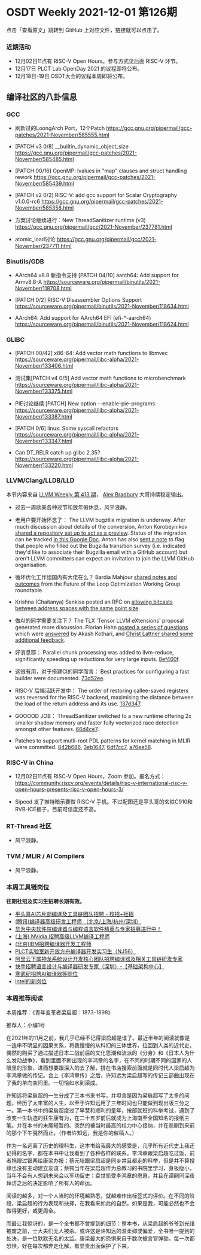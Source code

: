# OSDT Weekly 2021-12-01 第126期

点击「查看原文」跳转到 GitHub 上对应文件，链接就可以点击了。

### 近期活动

- 12月02日11点有 RISC-V Open Hours。参与方式见后面 RISC-V 环节。
- 12月17日 PLCT Lab OpenDay 2021 的议程即将公布。
- 12月18日-19日 OSDT大会的议程本周即将公布。

## 编译社区的八卦信息

### GCC

- 刷新过的LoongArch Port，12个Patch
  https://gcc.gnu.org/pipermail/gcc-patches/2021-November/585555.html

- [PATCH v3 0/8] __builtin_dynamic_object_size
  https://gcc.gnu.org/pipermail/gcc-patches/2021-November/585485.html

- [PATCH 00/16] OpenMP: lvalues in "map" clauses and struct handling rework
  https://gcc.gnu.org/pipermail/gcc-patches/2021-November/585439.html

- [PATCH v2 0/2] RISC-V: add gcc support for Scalar Cryptography v1.0.0-rc6
  https://gcc.gnu.org/pipermail/gcc-patches/2021-November/585358.html

- 方案讨论继续进行：New ThreadSanitizer runtime (v3)
  https://gcc.gnu.org/pipermail/gcc/2021-November/237781.html

- atomic_load讨论
  https://gcc.gnu.org/pipermail/gcc/2021-November/237711.html

### Binutils/GDB

- AArch64 v8.8 新指令支持
  [PATCH 04/10] aarch64: Add support for Armv8.8-A
  https://sourceware.org/pipermail/binutils/2021-November/118708.html  

- [PATCH 0/2] RISC-V Disassembler Options Support
  https://sourceware.org/pipermail/binutils/2021-November/118634.html

- AArch64: Add support for AArch64 EFI (efi-*-aarch64)
  https://sourceware.org/pipermail/binutils/2021-November/118624.html

### GLIBC

- [PATCH 00/42] x86-64: Add vector math functions to libmvec
  https://sourceware.org/pipermail/libc-alpha/2021-November/133406.html

- 测试集[PATCH v4 0/5] Add vector math functions to microbenchmark
  https://sourceware.org/pipermail/libc-alpha/2021-November/133375.html

- PIE讨论继续 [PATCH] New option --enable-pie-programs
  https://sourceware.org/pipermail/libc-alpha/2021-November/133387.html

- [PATCH 0/6] linux: Some syscall refactors
  https://sourceware.org/pipermail/libc-alpha/2021-November/133347.html

- Can DT_RELR catch up glibc 2.35?
  https://sourceware.org/pipermail/libc-alpha/2021-November/133220.html

### LLVM/Clang/LLDB/LLD

本节内容来自 [LLVM Weekly 第 413 期](http://llvmweekly.org/issue/413)，
[Alex Bradbury](https://www.linkedin.com/in/alex-bradbury/) 大哥持续稳定输出。

- 过去一周欧美各种过节和放年假休息，风平浪静。

* 老用户要开始怀念了： The LLVM bugzilla migration is underway. After much discussion about details of the conversion, Anton Korobeynikov [shared a repository set up to act as a preview](https://lists.llvm.org/pipermail/llvm-dev/2021-November/153886.html).  Status of the migration can be tracked [in this Google Doc](https://docs.google.com/document/d/11_3rgYuv-QO0g1oO6T0MmkFhacqJg6o24eWFFVNSX_o/edit).  Anton has also [sent a note](https://lists.llvm.org/pipermail/llvm-dev/2021-November/153995.html) to flag that people who filled out the Bugzilla transition survey (i.e.  indicated they'd like to associate their Bugzilla email with a GitHub account) but aren't LLVM committers can expect an invitation to join the LLVM GitHub organisation.

* 循环优化工作组国内有大佬在么？ Bardia Mahjour [shared notes and outcomes](https://lists.llvm.org/pipermail/llvm-dev/2021-November/153861.html) from the Future of the Loop Optimization Working Group roundtable.

* Krishna (Chaitanya) Sankisa posted an RFC on [allowing bitcasts between address spaces with the same point size](https://lists.llvm.org/pipermail/llvm-dev/2021-November/153968.html).

* 做AI的同学需要关注下？ The TLX 'Tensor LLVM eXtensions' proposal generated more discussion. Florian Hahn [posted a series of questions](https://lists.llvm.org/pipermail/llvm-dev/2021-November/153914.html) which were [answered](https://lists.llvm.org/pipermail/llvm-dev/2021-November/153926.html) by Akash Kothari, and [Christ Lattner shared some additional feedback](https://lists.llvm.org/pipermail/llvm-dev/2021-November/153991.html).


* 好消息耶： Parallel chunk processing was added to llvm-reduce, significantly speeding up reductions for very large inputs.
  [8ef460f](https://reviews.llvm.org/rG8ef460fc5137).

* 这很有用，对于搭建CI的同学而言： Best practices for configuring a fast builder were documented.
  [73d52ee](https://reviews.llvm.org/rG73d52ee7859f).

* RISC-V 后端活跃开发中： The order of restoring callee-saved registers was reversed for the RISC-V backend, maximising the distance between the load of the return address and its use. [137d347](https://reviews.llvm.org/rG137d3474ca39).

* GOOOOD JOB： ThreadSanitizer switched to a new runtime offering 2x smaller shadow memory and faster fully vectorized race detection amongst other features.
  [66d4ce7](https://reviews.llvm.org/rG66d4ce7e26a5).

* Patches to support mutli-root PDL patterns for kernel matching in MLIR were committed.
  [842b686](https://reviews.llvm.org/rG842b6861c01c),
  [3eb1647](https://reviews.llvm.org/rG3eb1647af036),
  [6df7cc7](https://reviews.llvm.org/rG6df7cc7f47d2),
  [a76ee58](https://reviews.llvm.org/rGa76ee58f3cbc).

### RISC-V in China

- 12月02日11点有 RISC-V Open Hours，Zoom 参加。报名方式：
  https://community.riscv.org/events/details/risc-v-international-risc-v-open-hours-presents-risc-v-open-hours-3/

- Sipeed 发了推特暗示要做 RISC-V 手机。不过配图还是平头哥的玄铁C910和RVB-ICE板子，目前可信度还不高。

### RT-Thread 社区

- 风平浪静。

### TVM / MLIR / AI Compilers

- 风平浪静。

### 本周工具链岗位

**往期社招及实习生招聘长期有效。**

- [平头哥AI芯片部编译及工具链团队招聘 - 校招+社招](https://mp.weixin.qq.com/s/kARbXtJotRPCNMrV-yOanA)
- [(腾讯)编译器高级研发工程师 （北京/上海/杭州/深圳）](https://mp.weixin.qq.com/s/DF-2qmHmpKZtJ1djHXM1Ug)
- [华为中央软件院编译器与编程语言软件精英与专家招募进行中！](https://mp.weixin.qq.com/s/VshbvWegM3eCdgK9d6v46A)
- [(上海) NVidia 招聘高级LLVM编译工程师](https://mp.weixin.qq.com/s/y6UmneY-UvzyhEvyCaoyEg)
- [(北京)IBM招聘编译器开发工程师](https://mp.weixin.qq.com/s/B_d1gjyrgncevOGWnV_Jfw)
- [PLCT实验室新开放方舟编译器开发实习生（NJ56）](https://mp.weixin.qq.com/s/lPp5RvjYhpDIGsp-luLzKQ)
- [阿里云下属神龙系统设计开发核心团队招聘编译器及相关工具链研发专家](https://mp.weixin.qq.com/s/h3ELBXBHfNjZCyCRixqnOQ)
- [快手招聘语言设计与编译器研发专家（深圳）-【基础架构中心】](https://mp.weixin.qq.com/s/QTWnlaBFtWQ3YThHJSIhbA)
- [寒武纪招聘AI编译器等职位](https://mp.weixin.qq.com/s/LWpDXEA2rJ1wx9mr8XoWxw)
- [Intel的新岗位](https://mp.weixin.qq.com/s/xs-deMCI4ob7WX0vIRZMZw)

### 本周推荐阅读

本周推荐：《青年变革者梁启超：1873-1898》

推荐人：小编1号

在2021年的11月之前，我几乎已经不记得梁启超是谁了。最近半年的阅读就像是一连串不明显的因果关系，将我慢慢的从科幻的三体世界，拉回到人类的近代史，偶然的购买了通过描述日本二战前后的文化思潮和流派的《分身》和《日本人为什么发动战争》，看到里面不断出现的李鸿章的名字，在不同的时期不同的国家的人眼里的形象，进而想要跟深入的去了解，排在书店搜索前面就是同时代人梁启超为李鸿章做的传记。合上《李鸿章传》之后，许知远为梁启超写的传记三部曲出现在了我的单向空间里。一切恰如水到渠成。

许知远将梁启超的一生分成了三本书来书写，并坦言是因为梁启超写了太多的问题，经历了太丰富的人生，以至于许知远用了三年时间也只能做到现出版三分之一。第一本书中的梁启超度过了早慧和顺利的童年，按部就班的科举考试，遇到了改变一生轨迹的狂生康有为，在二十五岁前后就成为上海南至全国知名的报纸主笔。并在本书的末尾短暂的、突然的被当时最高的权力中心接纳，并在悲剧到来前的那个下午戛然而止。（作者许知远，我是你的催稿人。）

作为一名远离了历史的理科生，这本书给我最大的感受是，几乎所有近代史上我还记得的名字，都在本书中让我看到了各种各样的联系。李鸿章跟梁启超吃过饭，前者捐赠过银两给康梁办报；蔡元培跟梁启超是同乡并且都走的科举，但是并不算投缘也没有主动建立友谊；蔡锷当年在梁启超作为总教习的书院里学习，身板瘦小，当年不会有人想到未来会以军功留史；袁世凯受李鸿章的恩惠，并且在谭嗣同深夜拜访之后的决定影响了所有人的命运。

阅读的越多，对一个人当时的环境越熟悉，就越难作出标签式的评价。在不同的阶段，梁启超的行为表现和抉择，在我看来如此的自然，如果是我，可能必然也不会做得更好，或更周全。

而最让我惊讶的，是一个全书都不曾提到的细节：整本书，从梁启超的爷爷到光绪被废之前，士大夫们无人被杀。或许这是许知远的温柔抑或偏爱，全书唯一提到的处决，是一位默默无名的太监。康梁最大的恐惧来自于数次被言官弹劾，每一次都恐惧，好在每次都奔走化解，有显贵出面保护了下来。
